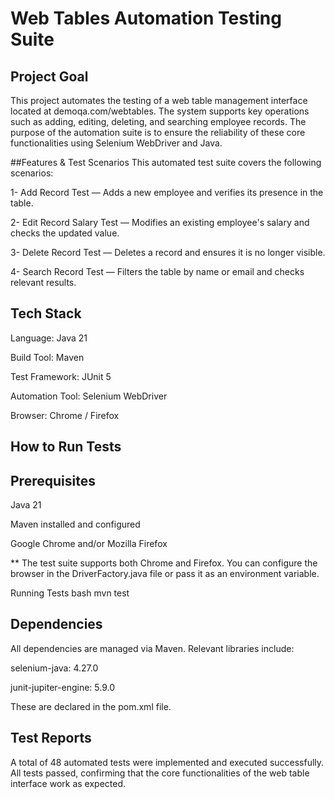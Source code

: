 # Web Tables Automation Testing Suite

## Project Goal
This project automates the testing of a web table management interface located at demoqa.com/webtables. The system supports key operations such as adding, editing, deleting, and searching employee records. The purpose of the automation suite is to ensure the reliability of these core functionalities using Selenium WebDriver and Java.

##Features & Test Scenarios
This automated test suite covers the following scenarios:

1- Add Record Test — Adds a new employee and verifies its presence in the table.

2- Edit Record Salary Test — Modifies an existing employee's salary and checks the updated value.

3- Delete Record Test — Deletes a record and ensures it is no longer visible.

4- Search Record Test — Filters the table by name or email and checks relevant results.

## Tech Stack
Language: Java 21

Build Tool: Maven

Test Framework: JUnit 5

Automation Tool: Selenium WebDriver

Browser: Chrome / Firefox

## How to Run Tests
## Prerequisites
Java 21

Maven installed and configured

Google Chrome and/or Mozilla Firefox

** The test suite supports both Chrome and Firefox. You can configure the browser in the DriverFactory.java file or pass it as an environment variable.

Running Tests
bash
mvn test

## Dependencies
All dependencies are managed via Maven. Relevant libraries include:

selenium-java: 4.27.0

junit-jupiter-engine: 5.9.0

These are declared in the pom.xml file.

## Test Reports
A total of 48 automated tests were implemented and executed successfully. 
All tests passed, confirming that the core functionalities of the web table interface work as expected.

